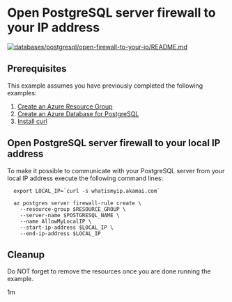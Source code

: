 
# Open PostgreSQL server firewall to your IP address

[![databases/postgresql/open-firewall-to-your-ip/README.md](https://github.com/Azure-Samples/java-on-azure-examples/actions/workflows/databases_postgresql_open-firewall-to-your-ip_README_md.yml/badge.svg)](https://github.com/Azure-Samples/java-on-azure-examples/actions/workflows/databases_postgresql_open-firewall-to-your-ip_README_md.yml)

## Prerequisites

This example assumes you have previously completed the following examples:

1. [Create an Azure Resource Group](../../group/create/README.md)
1. [Create an Azure Database for PostgreSQL](../create/README.md)
1. [Install curl](https://curl.haxx.se/download.html)

<!-- workflow.cron(0 10 * * 2) -->
<!-- workflow.include(../create/README.md) -->

## Open PostgreSQL server firewall to your local IP address

To make it possible to communicate with your PostgreSQL server from your local IP
address execute the following command lines:

```shell
  export LOCAL_IP=`curl -s whatismyip.akamai.com`

  az postgres server firewall-rule create \
    --resource-group $RESOURCE_GROUP \
    --server-name $POSTGRESQL_NAME \
    --name AllowMyLocalIP \
    --start-ip-address $LOCAL_IP \
    --end-ip-address $LOCAL_IP
```

## Cleanup

<!-- workflow.directOnly()

  export RESULT=$(az postgres server firewall-rule show --resource-group $RESOURCE_GROUP --server-name $POSTGRESQL_NAME --name AllowMyLocalIP --query name --output tsv)
  az group delete --name $RESOURCE_GROUP --yes || true
  if [[ "$RESULT" != AllowMyLocalIP ]]; then
    echo "PostgreSQL firewall was NOT configured to allow access from " $LOCAL_IP
    exit 1
  fi

  -->

Do NOT forget to remove the resources once you are done running the example.

1m

